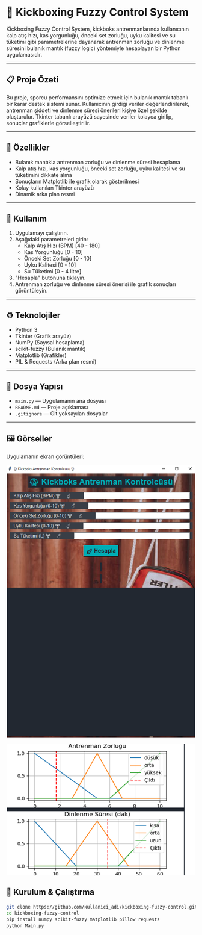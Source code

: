 # 🥊 Kickboxing Fuzzy Control System

Kickboxing Fuzzy Control System, kickboks antrenmanlarında kullanıcının kalp atış hızı, kas yorgunluğu, önceki set zorluğu, uyku kalitesi ve su tüketimi gibi parametrelerine dayanarak antrenman zorluğu ve dinlenme süresini bulanık mantık (fuzzy logic) yöntemiyle hesaplayan bir Python uygulamasıdır.

---

## 📋 Proje Özeti

Bu proje, sporcu performansını optimize etmek için bulanık mantık tabanlı bir karar destek sistemi sunar. Kullanıcının girdiği veriler değerlendirilerek, antrenman şiddeti ve dinlenme süresi önerileri kişiye özel şekilde oluşturulur. Tkinter tabanlı arayüzü sayesinde veriler kolayca girilip, sonuçlar grafiklerle görselleştirilir.

---

## 🚀 Özellikler

- Bulanık mantıkla antrenman zorluğu ve dinlenme süresi hesaplama  
- Kalp atış hızı, kas yorgunluğu, önceki set zorluğu, uyku kalitesi ve su tüketimini dikkate alma  
- Sonuçların Matplotlib ile grafik olarak gösterilmesi  
- Kolay kullanılan Tkinter arayüzü  
- Dinamik arka plan resmi  

---

## 🎯 Kullanım

1. Uygulamayı çalıştırın.  
2. Aşağıdaki parametreleri girin:  
    - Kalp Atış Hızı (BPM) [40 - 180]  
    - Kas Yorgunluğu [0 - 10]  
    - Önceki Set Zorluğu [0 - 10]  
    - Uyku Kalitesi [0 - 10]  
    - Su Tüketimi [0 - 4 litre]  
3. "Hesapla" butonuna tıklayın.  
4. Antrenman zorluğu ve dinlenme süresi önerisi ile grafik sonuçları görüntüleyin.

---

## ⚙️ Teknolojiler

- Python 3  
- Tkinter (Grafik arayüz)  
- NumPy (Sayısal hesaplama)  
- scikit-fuzzy (Bulanık mantık)  
- Matplotlib (Grafikler)  
- PIL & Requests (Arka plan resmi)  

---

## 📂 Dosya Yapısı

- `main.py` — Uygulamanın ana dosyası  
- `README.md` — Proje açıklaması  
- `.gitignore` — Git yoksayılan dosyalar  

---
## 🖼️ Görseller

Uygulamanın ekran görüntüleri:

<p align="center">
  <img src="image1.png" width="500" alt="Ana Arayüz">
</p>

<p align="center">
  <img src="image2.png" width="500" alt="Grafik Sonuçları">
</p>

## 🔧 Kurulum & Çalıştırma

```bash
git clone https://github.com/kullanici_adi/kickboxing-fuzzy-control.git
cd kickboxing-fuzzy-control
pip install numpy scikit-fuzzy matplotlib pillow requests
python Main.py








